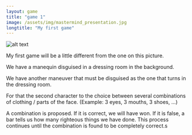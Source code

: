 ```yaml
---
layout: game
title: "game 1"
image: /assets/img/mastermind_presentation.jpg
longtitle: "My first game"
---
```


![alt text](http://www.nostalgift.com/wp-content/uploads/2016/06/Mastermind_-jeu_annees_80_bois.jpg "Logo Title Text 1")

    
My first game will be a little different from the one on this picture.

We have a manequin disguised in a dressing room in the background.

We have another maneuver that must be disguised as the one that turns in the dressing room.

For that the second character to the choice between several combinations of clothing / parts of the face. (Example: 3 eyes, 3 mouths, 3 shoes, ...)

A combination is proposed.
If it is correct, we will have won.
If it is false, a bar tells us how many righteous things we have done.
This process continues until the combination is found to be completely correct.s